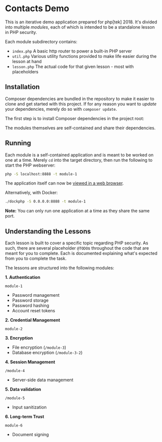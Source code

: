 # Contacts Demo

This is an iterative demo application prepared for php[tek] 2018. It's divided into multiple _modules_, each of which is intended to be a standalone lesson in PHP security.

Each module subdirectory contains:

- `index.php`  A basic http router to power a built-in PHP server
- `util.php`   Various utility functions provided to make life easier during the lesson at hand
- `lesson.php` The actual code for that given lesson - most with placeholders

## Installation

Composer dependencies are bundled in the repository to make it easier to clone and get started with this project. If for any reason you want to _update_ your dependencies, merely do so with `composer update`.

The first step is to install Composer dependencies in the project root:

The modules themselves are self-contained and share their dependencies.

## Running

Each module is a self-contained application and is meant to be worked on one at a time. Merely `cd` into the target directory, then run the following to start the PHP webserver:

```sh
php -S localhost:8888 -t module-1
```

The application itself can now be [viewed in a web browser](http://localhost:8888).

Alternatively, with Docker:

```sh
./dockphp -S 0.0.0.0:8888 -t module-1
```

**Note:** You can only run one application at a time as they share the same port.

## Understanding the Lessons

Each lesson is built to cover a specific topic regarding PHP security. As such, there are several placeholder `@TODO`s throughout the code that are meant for you to complete. Each is documented explaining what's expected from you to complete the task.

The lessons are structured into the following modules:

**1. Authentication**

`module-1`

- Password management
- Password storage
- Password hashing
- Account reset tokens

**2. Credential Management**

`module-2`

**3. Encryption**

- File encryption (`/module-3`)
- Database encryption (`/module-3-2`)

**4. Session Management**

`/module-4`

- Server-side data management

**5. Data validation**

`/module-5`

- Input sanitization

**6. Long-term Trust**

`module-6`

- Document signing